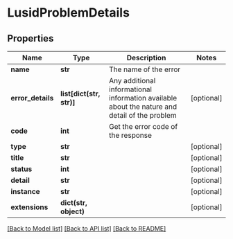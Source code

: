 # LusidProblemDetails

## Properties
Name | Type | Description | Notes
------------ | ------------- | ------------- | -------------
**name** | **str** | The name of the error | 
**error_details** | **list[dict(str, str)]** | Any additional informational information available about the nature and detail of the problem | [optional] 
**code** | **int** | Get the error code of the response | 
**type** | **str** |  | [optional] 
**title** | **str** |  | [optional] 
**status** | **int** |  | [optional] 
**detail** | **str** |  | [optional] 
**instance** | **str** |  | [optional] 
**extensions** | **dict(str, object)** |  | [optional] 

[[Back to Model list]](../README.md#documentation-for-models) [[Back to API list]](../README.md#documentation-for-api-endpoints) [[Back to README]](../README.md)


